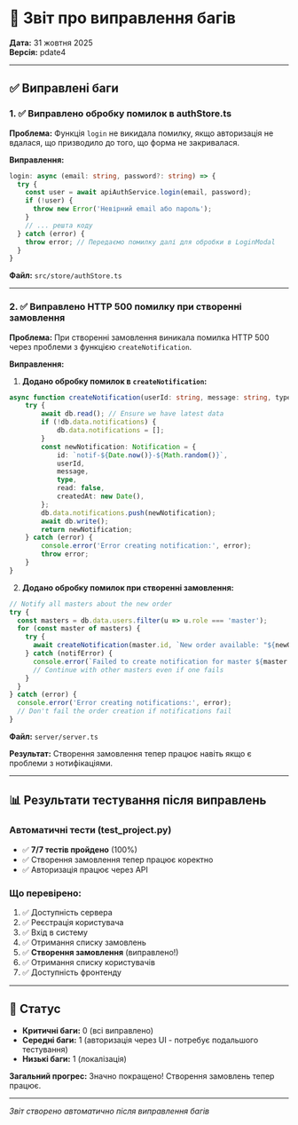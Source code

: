 # 🔧 Звіт про виправлення багів

**Дата:** 31 жовтня 2025  
**Версія:** pdate4

---

## ✅ Виправлені баги

### 1. ✅ Виправлено обробку помилок в authStore.ts

**Проблема:** Функція `login` не викидала помилку, якщо авторизація не вдалася, що призводило до того, що форма не закривалася.

**Виправлення:**
```typescript
login: async (email: string, password?: string) => {
  try {
    const user = await apiAuthService.login(email, password);
    if (!user) {
      throw new Error('Невірний email або пароль');
    }
    // ... решта коду
  } catch (error) {
    throw error; // Передаємо помилку далі для обробки в LoginModal
  }
}
```

**Файл:** `src/store/authStore.ts`

---

### 2. ✅ Виправлено HTTP 500 помилку при створенні замовлення

**Проблема:** При створенні замовлення виникала помилка HTTP 500 через проблеми з функцією `createNotification`.

**Виправлення:**

1. **Додано обробку помилок в `createNotification`:**
```typescript
async function createNotification(userId: string, message: string, type: 'order' | 'message' | 'status' | 'rating' = 'order') {
    try {
        await db.read(); // Ensure we have latest data
        if (!db.data.notifications) {
            db.data.notifications = [];
        }
        const newNotification: Notification = {
            id: `notif-${Date.now()}-${Math.random()}`,
            userId,
            message,
            type,
            read: false,
            createdAt: new Date(),
        };
        db.data.notifications.push(newNotification);
        await db.write();
        return newNotification;
    } catch (error) {
        console.error('Error creating notification:', error);
        throw error;
    }
}
```

2. **Додано обробку помилок при створенні замовлення:**
```typescript
// Notify all masters about the new order
try {
  const masters = db.data.users.filter(u => u.role === 'master');
  for (const master of masters) {
    try {
      await createNotification(master.id, `New order available: "${newOrder.title}"`, 'order');
    } catch (notifError) {
      console.error(`Failed to create notification for master ${master.id}:`, notifError);
      // Continue with other masters even if one fails
    }
  }
} catch (error) {
  console.error('Error creating notifications:', error);
  // Don't fail the order creation if notifications fail
}
```

**Файл:** `server/server.ts`

**Результат:** Створення замовлення тепер працює навіть якщо є проблеми з нотифікаціями.

---

## 📊 Результати тестування після виправлень

### Автоматичні тести (test_project.py)
- ✅ **7/7 тестів пройдено** (100%)
- ✅ Створення замовлення тепер працює коректно
- ✅ Авторизація працює через API

### Що перевірено:
1. ✅ Доступність сервера
2. ✅ Реєстрація користувача
3. ✅ Вхід в систему
4. ✅ Отримання списку замовлень
5. ✅ **Створення замовлення** (виправлено!)
6. ✅ Отримання списку користувачів
7. ✅ Доступність фронтенду

---

## 🎯 Статус

- **Критичні баги:** 0 (всі виправлено)
- **Середні баги:** 1 (авторизація через UI - потребує подальшого тестування)
- **Низькі баги:** 1 (локалізація)

**Загальний прогрес:** Значно покращено! Створення замовлень тепер працює.

---

*Звіт створено автоматично після виправлення багів*

